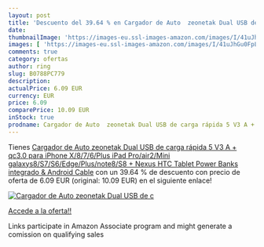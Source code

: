 ```yaml
---
layout: post
title: 'Descuento del 39.64 % en Cargador de Auto  zeonetak Dual USB de c'
date: 
thumbnailImage: 'https://images-eu.ssl-images-amazon.com/images/I/41uJhGu0FpL._SL200_.jpg'
images: [ 'https://images-eu.ssl-images-amazon.com/images/I/41uJhGu0FpL._SL200_.jpg' ]
comments: true
category: ofertas
author: ring
slug: B0788PC779
description:
actualPrice: 6.09 EUR
currency: EUR
price: 6.09
comparePrice: 10.09 EUR
inStock: true
prodname: Cargador de Auto  zeonetak Dual USB de carga rápida 5 V3 A + qc3.0 para iPhone X/8/7/6/Plus  iPad Pro/air2/Mini  galaxys8/S7/S6/Edge/Plus/note8/S8 +  Nexus  HTC  Tablet  Power Banks integrado & Android Cable
---
```


Tienes [Cargador de Auto  zeonetak Dual USB de carga rápida 5 V3 A + qc3.0 para iPhone X/8/7/6/Plus  iPad Pro/air2/Mini  galaxys8/S7/S6/Edge/Plus/note8/S8 +  Nexus  HTC  Tablet  Power Banks integrado & Android Cable](https://www.amazon.es/dp/B0788PC779/?tag=tolees-21) con un 39.64 % de descuento con precio de oferta de 6.09 EUR (original: 10.09 EUR) en el siguiente enlace!

[![Cargador de Auto  zeonetak Dual USB de c](https://images-eu.ssl-images-amazon.com/images/I/41uJhGu0FpL._SL200_.jpg)](https://www.amazon.es/dp/B0788PC779/?tag=tolees-21)

[Accede a la oferta!!](https://www.amazon.es/dp/B0788PC779/?tag=tolees-21)

Links participate in Amazon Associate program and might generate a comission on qualifying sales


